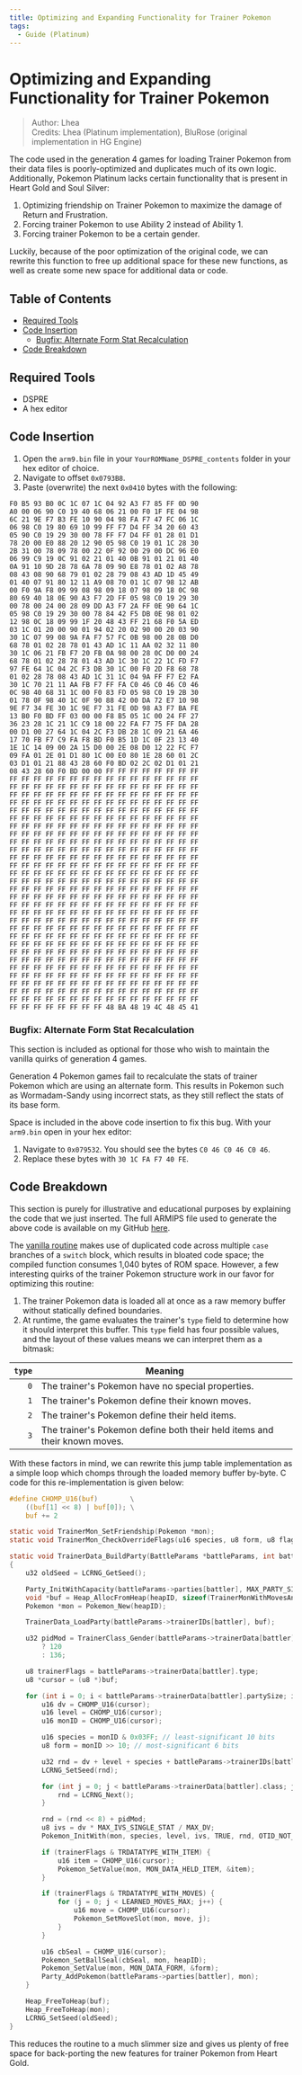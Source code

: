 ```yaml
---
title: Optimizing and Expanding Functionality for Trainer Pokemon
tags:
  - Guide (Platinum)
---
```


# Optimizing and Expanding Functionality for Trainer Pokemon

> Author: Lhea <br />
> Credits: Lhea (Platinum implementation), BluRose (original implementation in HG Engine)

The code used in the generation 4 games for loading Trainer Pokemon from their
data files is poorly-optimized and duplicates much of its own logic. Additionally,
Pokemon Platinum lacks certain functionality that is present in Heart Gold and
Soul Silver:

1. Optimizing friendship on Trainer Pokemon to maximize the damage of Return
and Frustration.
2. Forcing trainer Pokemon to use Ability 2 instead of Ability 1.
3. Forcing trainer Pokemon to be a certain gender.

Luckily, because of the poor optimization of the original code, we can rewrite
this function to free up additional space for these new functions, as well as
create some new space for additional data or code.

## Table of Contents

* [Required Tools](#required-tools)
* [Code Insertion](#code-insertion)
  * [Bugfix: Alternate Form Stat Recalculation](#bugfix-alternate-form-stat-recalculation)
* [Code Breakdown](#code-breakdown)

## Required Tools

* DSPRE
* A hex editor

## Code Insertion

1. Open the `arm9.bin` file in your `YourROMName_DSPRE_contents` folder in your
hex editor of choice.
2. Navigate to offset `0x0793B8`.
3. Paste (overwrite) the next `0x0410` bytes with the following:

```
F0 B5 93 B0 0C 1C 07 1C 04 92 A3 F7 85 FF 0D 90
A0 00 06 90 C0 19 40 68 06 21 00 F0 1F FE 04 98
6C 21 9E F7 B3 FE 10 90 04 98 FA F7 47 FC 06 1C
06 98 C0 19 80 69 10 99 FF F7 D4 FF 34 20 60 43
05 90 C0 19 29 30 00 78 FF F7 D4 FF 01 28 01 D1
78 20 00 E0 88 20 12 90 05 98 C0 19 01 1C 28 30
2B 31 00 78 09 78 00 22 0F 92 00 29 00 DC 96 E0
06 99 C9 19 0C 91 02 21 01 40 0B 91 01 21 01 40
0A 91 10 9D 28 78 6A 78 09 90 E8 78 01 02 A8 78
08 43 08 90 68 79 01 02 28 79 08 43 AD 1D 45 49
01 40 07 91 80 12 11 A9 08 70 01 1C 07 98 12 AB
00 F0 9A F8 09 99 08 98 09 18 07 98 09 18 0C 98
80 69 40 18 0E 90 A3 F7 2D FF 05 98 C0 19 29 30
00 78 00 24 00 28 09 DD A3 F7 2A FF 0E 90 64 1C
05 98 C0 19 29 30 00 78 84 42 F5 DB 0E 98 01 02
12 98 0C 18 09 99 1F 20 48 43 FF 21 68 F0 5A ED
03 1C 01 20 00 90 01 94 02 20 02 90 00 20 03 90
30 1C 07 99 08 9A FA F7 57 FC 0B 98 00 28 0B D0
68 78 01 02 28 78 01 43 AD 1C 11 AA 02 32 11 80
30 1C 06 21 FB F7 20 FB 0A 98 00 28 0C D0 00 24
68 78 01 02 28 78 01 43 AD 1C 30 1C 22 1C FD F7
97 FE 64 1C 04 2C F3 DB 30 1C 00 F0 2D F8 68 78
01 02 28 78 08 43 AD 1C 31 1C 04 9A FF F7 E2 FA
30 1C 70 21 11 AA FB F7 FF FA C0 46 C0 46 C0 46
0C 98 40 68 31 1C 00 F0 83 FD 05 98 C0 19 2B 30
01 78 0F 98 40 1C 0F 90 88 42 00 DA 72 E7 10 98
9E F7 34 FE 30 1C 9E F7 31 FE 0D 98 A3 F7 BA FE
13 B0 F0 BD FF 03 00 00 F8 B5 05 1C 00 24 FF 27
36 23 28 1C 21 1C C9 18 00 22 FA F7 75 FF DA 28
00 D1 00 27 64 1C 04 2C F3 DB 28 1C 09 21 6A 46
17 70 FB F7 C9 FA F8 BD F0 B5 1D 1C 0F 23 13 40
1E 1C 14 09 00 2A 15 D0 00 2E 08 D0 12 22 FC F7
09 FA 01 2E 01 D1 80 1C 00 E0 80 1E 28 60 01 2C
03 D1 01 21 88 43 28 60 F0 BD 02 2C 02 D1 01 21
08 43 28 60 F0 BD 00 00 FF FF FF FF FF FF FF FF
FF FF FF FF FF FF FF FF FF FF FF FF FF FF FF FF
FF FF FF FF FF FF FF FF FF FF FF FF FF FF FF FF
FF FF FF FF FF FF FF FF FF FF FF FF FF FF FF FF
FF FF FF FF FF FF FF FF FF FF FF FF FF FF FF FF
FF FF FF FF FF FF FF FF FF FF FF FF FF FF FF FF
FF FF FF FF FF FF FF FF FF FF FF FF FF FF FF FF
FF FF FF FF FF FF FF FF FF FF FF FF FF FF FF FF
FF FF FF FF FF FF FF FF FF FF FF FF FF FF FF FF
FF FF FF FF FF FF FF FF FF FF FF FF FF FF FF FF
FF FF FF FF FF FF FF FF FF FF FF FF FF FF FF FF
FF FF FF FF FF FF FF FF FF FF FF FF FF FF FF FF
FF FF FF FF FF FF FF FF FF FF FF FF FF FF FF FF
FF FF FF FF FF FF FF FF FF FF FF FF FF FF FF FF
FF FF FF FF FF FF FF FF FF FF FF FF FF FF FF FF
FF FF FF FF FF FF FF FF FF FF FF FF FF FF FF FF
FF FF FF FF FF FF FF FF FF FF FF FF FF FF FF FF
FF FF FF FF FF FF FF FF FF FF FF FF FF FF FF FF
FF FF FF FF FF FF FF FF FF FF FF FF FF FF FF FF
FF FF FF FF FF FF FF FF FF FF FF FF FF FF FF FF
FF FF FF FF FF FF FF FF FF FF FF FF FF FF FF FF
FF FF FF FF FF FF FF FF FF FF FF FF FF FF FF FF
FF FF FF FF FF FF FF FF FF FF FF FF FF FF FF FF
FF FF FF FF FF FF FF FF FF FF FF FF FF FF FF FF
FF FF FF FF FF FF FF FF FF FF FF FF FF FF FF FF
FF FF FF FF FF FF FF FF FF FF FF FF FF FF FF FF
FF FF FF FF FF FF FF FF FF FF FF FF FF FF FF FF
FF FF FF FF FF FF FF FF FF FF FF FF FF FF FF FF
FF FF FF FF FF FF FF FF FF FF FF FF FF FF FF FF
FF FF FF FF FF FF FF FF FF FF FF FF FF FF FF FF
FF FF FF FF FF FF FF FF 48 BA 48 19 4C 48 45 41
```

### Bugfix: Alternate Form Stat Recalculation

This section is included as optional for those who wish to maintain the
vanilla quirks of generation 4 games.

Generation 4 Pokemon games fail to recalculate the stats of trainer Pokemon
which are using an alternate form. This results in Pokemon such as Wormadam-Sandy
using incorrect stats, as they still reflect the stats of its base form.

Space is included in the above code insertion to fix this bug. With your `arm9.bin`
open in your hex editor:

1. Navigate to `0x079532`. You should see the bytes `C0 46 C0 46 C0 46`.
2. Replace these bytes with `30 1C FA F7 40 FE`.

## Code Breakdown

This section is purely for illustrative and educational purposes by explaining
the code that we just inserted. The full ARMIPS file used to generate the above
code is available on my GitHub [here](https://github.com/lhearachel/pokeplat-trainer-expansion/blob/main/trainer_data_build_party.s).

The [vanilla routine](https://github.com/pret/pokeplatinum/blob/main/src/trainer_data.c#L179)
makes use of duplicated code across multiple `case` branches of a `switch` block,
which results in bloated code space; the compiled function consumes 1,040 bytes
of ROM space. However, a few interesting quirks of the trainer Pokemon structure
work in our favor for optimizing this routine:

1. The trainer Pokemon data is loaded all at once as a raw memory buffer without
statically defined boundaries.
2. At runtime, the game evaluates the trainer's `type` field to determine how
it should interpret this buffer. This `type` field has four possible values,
and the layout of these values means we can interpret them as a bitmask:

| `type` | Meaning                                                                 |
| ---: | ------------------------------------------------------------------------- |
|  `0` | The trainer's Pokemon have no special properties.                         |
|  `1` | The trainer's Pokemon define their known moves.                           |
|  `2` | The trainer's Pokemon define their held items.                            |
|  `3` | The trainer's Pokemon define both their held items and their known moves. |

With these factors in mind, we can rewrite this jump table implementation as a
simple loop which chomps through the loaded memory buffer by-byte. C code for
this re-implementation is given below:

```c
#define CHOMP_U16(buf)        \
    ((buf[1] << 8) | buf[0]); \
    buf += 2

static void TrainerMon_SetFriendship(Pokemon *mon);
static void TrainerMon_CheckOverrideFlags(u16 species, u8 form, u8 flags, u32 *pidMod);

static void TrainerData_BuildParty(BattleParams *battleParams, int battler, int heapID)
{
    u32 oldSeed = LCRNG_GetSeed();

    Party_InitWithCapacity(battleParams->parties[battler], MAX_PARTY_SIZE);
    void *buf = Heap_AllocFromHeap(heapID, sizeof(TrainerMonWithMovesAndItem) * MAX_PARTY_SIZE);
    Pokemon *mon = Pokemon_New(heapID);

    TrainerData_LoadParty(battleParams->trainerIDs[battler], buf);

    u32 pidMod = TrainerClass_Gender(battleParams->trainerData[battler].class) == GENDER_FEMALE
        ? 120
        : 136;

    u8 trainerFlags = battleParams->trainerData[battler].type;
    u8 *cursor = (u8 *)buf;

    for (int i = 0; i < battleParams->trainerData[battler].partySize; i++) {
        u16 dv = CHOMP_U16(cursor);
        u16 level = CHOMP_U16(cursor);
        u16 monID = CHOMP_U16(cursor);

        u16 species = monID & 0x03FF; // least-significant 10 bits
        u8 form = monID >> 10; // most-significant 6 bits

        u32 rnd = dv + level + species + battleParams->trainerIDs[battler];
        LCRNG_SetSeed(rnd);

        for (int j = 0; j < battleParams->trainerData[battler].class; j++) {
            rnd = LCRNG_Next();
        }

        rnd = (rnd << 8) + pidMod;
        u8 ivs = dv * MAX_IVS_SINGLE_STAT / MAX_DV;
        Pokemon_InitWith(mon, species, level, ivs, TRUE, rnd, OTID_NOT_SHINY, 0);

        if (trainerFlags & TRDATATYPE_WITH_ITEM) {
            u16 item = CHOMP_U16(cursor);
            Pokemon_SetValue(mon, MON_DATA_HELD_ITEM, &item);
        }

        if (trainerFlags & TRDATATYPE_WITH_MOVES) {
            for (j = 0; j < LEARNED_MOVES_MAX; j++) {
                u16 move = CHOMP_U16(cursor);
                Pokemon_SetMoveSlot(mon, move, j);
            }
        }

        u16 cbSeal = CHOMP_U16(cursor);
        Pokemon_SetBallSeal(cbSeal, mon, heapID);
        Pokemon_SetValue(mon, MON_DATA_FORM, &form);
        Party_AddPokemon(battleParams->parties[battler], mon);
    }

    Heap_FreeToHeap(buf);
    Heap_FreeToHeap(mon);
    LCRNG_SetSeed(oldSeed);
}
```

This reduces the routine to a much slimmer size and gives us plenty of free
space for back-porting the new features for trainer Pokemon from Heart Gold.
